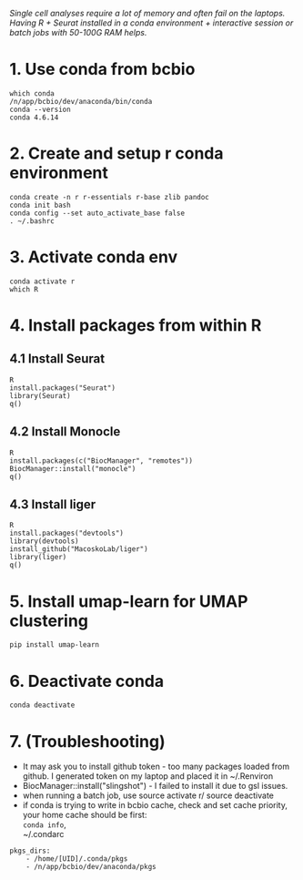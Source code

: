*Single cell analyses require a lot of memory and often fail on the laptops. 
Having R + Seurat installed in a conda environment + interactive session or batch jobs with 50-100G RAM helps.*

# 1. Use conda from bcbio
```
which conda
/n/app/bcbio/dev/anaconda/bin/conda
conda --version
conda 4.6.14
```

# 2. Create and setup r conda environment
```
conda create -n r r-essentials r-base zlib pandoc
conda init bash
conda config --set auto_activate_base false
. ~/.bashrc 
```

# 3. Activate conda env
```
conda activate r
which R

```

# 4. Install packages from within R

## 4.1 Install Seurat
```
R
install.packages("Seurat")
library(Seurat)
q()
```

## 4.2 Install Monocle
```
R
install.packages(c("BiocManager", "remotes"))
BiocManager::install("monocle")
q()
```

## 4.3 Install liger
```
R
install.packages("devtools")
library(devtools)
install_github("MacoskoLab/liger")
library(liger)
q()
```

# 5. Install umap-learn for UMAP clustering
```
pip install umap-learn
```

# 6. Deactivate conda
```
conda deactivate
```

# 7. (Troubleshooting)
- It may ask you to install github token - too many packages loaded from github.
I generated token on my laptop and placed it in ~/.Renviron
- BiocManager::install("slingshot") - I failed to install it due to gsl issues.
- when running a batch job, use source activate r/ source deactivate 
- if conda is trying to write in bcbio cache, check and set cache priority, your home cache should be first:  
`conda info`,  
~/.condarc
```
pkgs_dirs:
    - /home/[UID]/.conda/pkgs
    - /n/app/bcbio/dev/anaconda/pkgs
```
